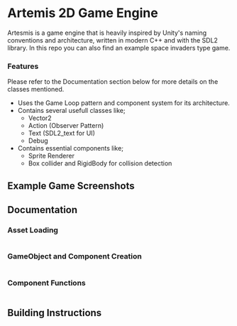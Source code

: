 # Artemis 2D Game Engine

Artesmis is a game engine that is heavily inspired by Unity's naming conventions and architecture, written in modern C++ and with the SDL2 library.
In this repo you can also find an example space invaders type game.

### Features
Please refer to the Documentation section below for more details on the classes mentioned.

- Uses the Game Loop pattern and component system for its architecture.
- Contains several usefull classes like;
  - Vector2
  - Action (Observer Pattern)
  - Text (SDL2_text for UI)
  - Debug 
- Contains essential components like;
  - Sprite Renderer
  - Box collider and RigidBody for collision detection

## Example Game Screenshots

## Documentation

### Asset Loading
```cpp
```

### GameObject and Component Creation
```cpp
```

### Component Functions
```cpp
```

## Building Instructions
